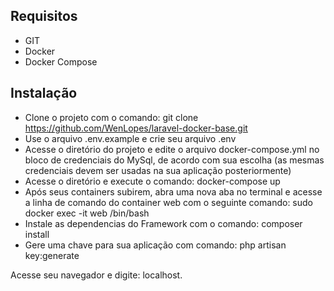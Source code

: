 ## Requisitos

- GIT
- Docker 
- Docker Compose

## Instalação

- Clone o projeto com o comando: git clone https://github.com/WenLopes/laravel-docker-base.git
- Use o arquivo .env.example e crie seu arquivo .env
- Acesse o diretório do projeto e edite o arquivo docker-compose.yml no bloco de credenciais do MySql, de acordo com sua escolha (as mesmas credenciais devem ser usadas na sua aplicação posteriormente)
- Acesse o diretório e execute o comando: docker-compose up
- Após seus containers subirem, abra uma nova aba no terminal e acesse a linha de comando do container web com o seguinte comando: sudo docker exec -it web /bin/bash
- Instale as dependencias do Framework com o comando: composer install
- Gere uma chave para sua aplicação com comando: php artisan key:generate

Acesse seu navegador e digite: localhost.
